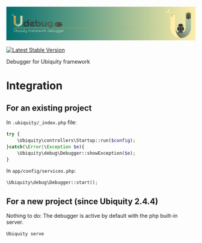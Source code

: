 ![img](https://github.com/phpMv/ubiquity-debug/blob/main/.github/images/debugger.png?raw=true)

[![Latest Stable Version](https://poser.pugx.org/phpmv/ubiquity-debug/v/stable)](https://packagist.org/packages/phpmv/ubiquity-debug)

Debugger for Ubiquity framework

# Integration
## For an existing project

In `.ubiquity/_index.php` file:

```php
try {
	\Ubiquity\controllers\Startup::run($config);
}catch(\Error|\Exception $e){
	\Ubiquity\debug\Debugger::showException($e);
}
```

In `app/config/services.php`:
```php
\Ubiquity\debug\Debugger::start();
```

## For a new project (since Ubiquity 2.4.4)
Nothing to do: The debugger is active by default with the php built-in server.

```bash
Ubiquity serve
```
